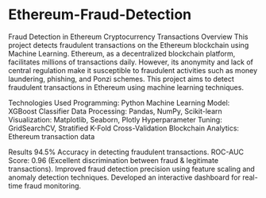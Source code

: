# Ethereum-Fraud-Detection
Fraud Detection in Ethereum Cryptocurrency Transactions
Overview
This project detects fraudulent transactions on the Ethereum blockchain using Machine Learning. Ethereum, as a decentralized blockchain platform, facilitates millions of transactions daily. However, its anonymity and lack of central regulation make it susceptible to fraudulent activities such as money laundering, phishing, and Ponzi schemes. This project aims to detect fraudulent transactions in Ethereum using machine learning techniques.

Technologies Used
Programming: Python Machine Learning Model: XGBoost Classifier Data Processing: Pandas, NumPy, Scikit-learn Visualization: Matplotlib, Seaborn, Plotly Hyperparameter Tuning: GridSearchCV, Stratified K-Fold Cross-Validation Blockchain Analytics: Ethereum transaction data

Results
94.5% Accuracy in detecting fraudulent transactions. ROC-AUC Score: 0.96 (Excellent discrimination between fraud & legitimate transactions). Improved fraud detection precision using feature scaling and anomaly detection techniques. Developed an interactive dashboard for real-time fraud monitoring.
